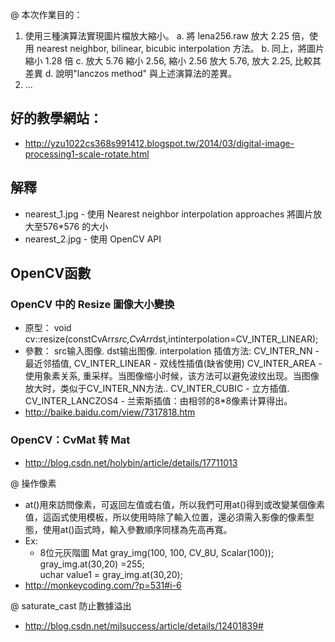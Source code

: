 @ 本次作業目的：
1. 使用三種演算法實現圖片檔放大縮小。
    a. 將 lena256.raw 放大 2.25 倍，使用 nearest neighbor, bilinear, bicubic interpolation  方法。
    b. 同上，將圖片縮小 1.28 倍
    c. 放大 5.76 縮小 2.56, 縮小 2.56 放大 5.76, 放大 2.25, 比較其差異
    d. 說明"lanczos method" 與上述演算法的差異。
2. ...


## 好的教學網站：
- http://yzu1022cs368s991412.blogspot.tw/2014/03/digital-image-processing1-scale-rotate.html


## 解釋
- nearest_1.jpg - 使用 Nearest neighbor interpolation approaches 將圖片放大至576*576 的大小
- nearest_2.jpg - 使用 OpenCV API

## OpenCV函數

### OpenCV 中的 Resize 圖像大小變換
- 原型：
    void cv::resize(constCvArr*src,CvArr*dst,intinterpolation=CV_INTER_LINEAR);
- 參數：
    src输入图像.
    dst输出图像.
    interpolation 插值方法:
        CV_INTER_NN - 最近邻插值,
        CV_INTER_LINEAR - 双线性插值(缺省使用)
        CV_INTER_AREA - 使用象素关系, 重采样。当图像缩小时候，该方法可以避免波纹出现。当图像放大时，类似于CV_INTER_NN方法..
        CV_INTER_CUBIC - 立方插值.
        CV_INTER_LANCZOS4 - 兰索斯插值：由相邻的8*8像素计算得出。
- http://baike.baidu.com/view/7317818.htm


### OpenCV：CvMat 转 Mat
- http://blog.csdn.net/holybin/article/details/17711013


@ 操作像素
- at()用來訪問像素，可返回左值或右值，所以我們可用at()得到或改變某個像素值，這函式使用模板，所以使用時除了輸入位置，還必須需入影像的像素型態，使用at()函式時，輸入參數順序同樣為先高再寬。
- Ex:
    - 8位元灰階圖
        Mat gray_img(100, 100, CV_8U, Scalar(100));
        gray_img.at<uchar>(30,20) =255;            
        uchar value1 = gray_img.at<uchar>(30,20); 
- http://monkeycoding.com/?p=531#i-6


@ saturate_cast 防止數據溢出
- http://blog.csdn.net/mjlsuccess/article/details/12401839#





